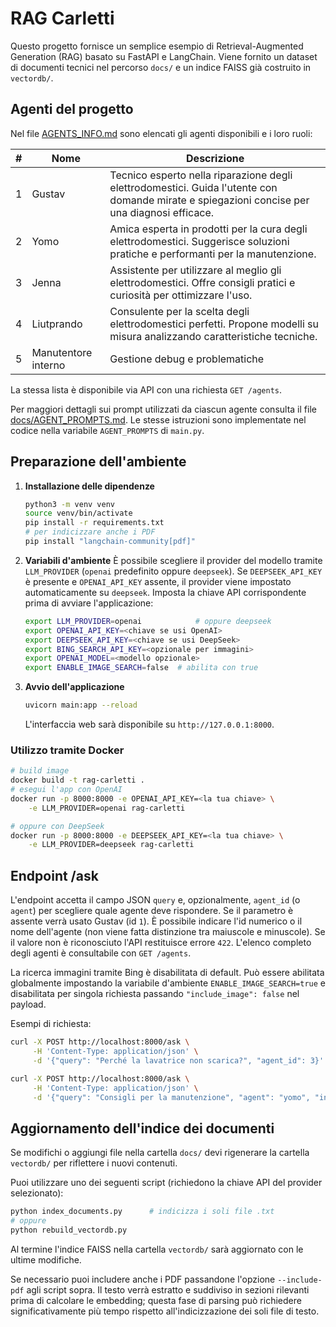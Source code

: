 # RAG Carletti

Questo progetto fornisce un semplice esempio di Retrieval-Augmented Generation (RAG) basato su FastAPI e LangChain.
Viene fornito un dataset di documenti tecnici nel percorso `docs/` e un indice FAISS già costruito in `vectordb/`.

## Agenti del progetto

Nel file [AGENTS_INFO.md](AGENTS_INFO.md) sono elencati gli agenti disponibili e i loro ruoli:

| # | Nome | Descrizione |
|---|------|-------------|
| 1 | Gustav | Tecnico esperto nella riparazione degli elettrodomestici. Guida l'utente con domande mirate e spiegazioni concise per una diagnosi efficace. |
| 2 | Yomo | Amica esperta in prodotti per la cura degli elettrodomestici. Suggerisce soluzioni pratiche e performanti per la manutenzione. |
| 3 | Jenna | Assistente per utilizzare al meglio gli elettrodomestici. Offre consigli pratici e curiosità per ottimizzare l'uso. |
| 4 | Liutprando | Consulente per la scelta degli elettrodomestici perfetti. Propone modelli su misura analizzando caratteristiche tecniche. |
| 5 | Manutentore interno | Gestione debug e problematiche |

La stessa lista è disponibile via API con una richiesta `GET /agents`.

Per maggiori dettagli sui prompt utilizzati da ciascun agente consulta il file
[docs/AGENT_PROMPTS.md](docs/AGENT_PROMPTS.md). Le stesse istruzioni sono
implementate nel codice nella variabile `AGENT_PROMPTS` di `main.py`.

## Preparazione dell'ambiente

1. **Installazione delle dipendenze**
   ```bash
   python3 -m venv venv
   source venv/bin/activate
   pip install -r requirements.txt
   # per indicizzare anche i PDF
   pip install "langchain-community[pdf]"
   ```

2. **Variabili d'ambiente**
   È possibile scegliere il provider del modello tramite `LLM_PROVIDER` (`openai` predefinito oppure `deepseek`).
   Se `DEEPSEEK_API_KEY` è presente e `OPENAI_API_KEY` assente, il provider viene impostato automaticamente su `deepseek`.
   Imposta la chiave API corrispondente prima di avviare l'applicazione:
   ```bash
   export LLM_PROVIDER=openai            # oppure deepseek
   export OPENAI_API_KEY=<chiave se usi OpenAI>
   export DEEPSEEK_API_KEY=<chiave se usi DeepSeek>
   export BING_SEARCH_API_KEY=<opzionale per immagini>
   export OPENAI_MODEL=<modello opzionale>
   export ENABLE_IMAGE_SEARCH=false  # abilita con true
   ```

3. **Avvio dell'applicazione**
   ```bash
   uvicorn main:app --reload
   ```
   L'interfaccia web sarà disponibile su `http://127.0.0.1:8000`.

### Utilizzo tramite Docker

```bash
# build image
docker build -t rag-carletti .
# esegui l'app con OpenAI
docker run -p 8000:8000 -e OPENAI_API_KEY=<la tua chiave> \
    -e LLM_PROVIDER=openai rag-carletti

# oppure con DeepSeek
docker run -p 8000:8000 -e DEEPSEEK_API_KEY=<la tua chiave> \
    -e LLM_PROVIDER=deepseek rag-carletti
```

## Endpoint /ask
L'endpoint accetta il campo JSON `query` e, opzionalmente, `agent_id` (o `agent`) per scegliere quale agente deve rispondere. Se il parametro è assente verrà usato Gustav (id `1`). È possibile indicare l'id numerico o il nome dell'agente (non viene fatta distinzione tra maiuscole e minuscole). Se il valore non è riconosciuto l'API restituisce errore `422`. L'elenco completo degli agenti è consultabile con `GET /agents`.

La ricerca immagini tramite Bing è disabilitata di default. Può essere abilitata globalmente impostando la variabile d'ambiente `ENABLE_IMAGE_SEARCH=true` e disabilitata per singola richiesta passando `"include_image": false` nel payload.

Esempi di richiesta:
```bash
curl -X POST http://localhost:8000/ask \
     -H 'Content-Type: application/json' \
     -d '{"query": "Perché la lavatrice non scarica?", "agent_id": 3}'

curl -X POST http://localhost:8000/ask \
     -H 'Content-Type: application/json' \
     -d '{"query": "Consigli per la manutenzione", "agent": "yomo", "include_image": false}'
```

## Aggiornamento dell'indice dei documenti

Se modifichi o aggiungi file nella cartella `docs/` devi rigenerare la cartella `vectordb/` per riflettere i nuovi contenuti.

Puoi utilizzare uno dei seguenti script (richiedono la chiave API del provider selezionato):

```bash
python index_documents.py      # indicizza i soli file .txt
# oppure
python rebuild_vectordb.py
```

Al termine l'indice FAISS nella cartella `vectordb/` sarà aggiornato con le ultime modifiche.

Se necessario puoi includere anche i PDF passandone l'opzione `--include-pdf`
agli script sopra. Il testo verrà estratto e suddiviso in sezioni rilevanti
prima di calcolare le embedding; questa fase di parsing può richiedere
significativamente più tempo rispetto all'indicizzazione dei soli file di
testo.
